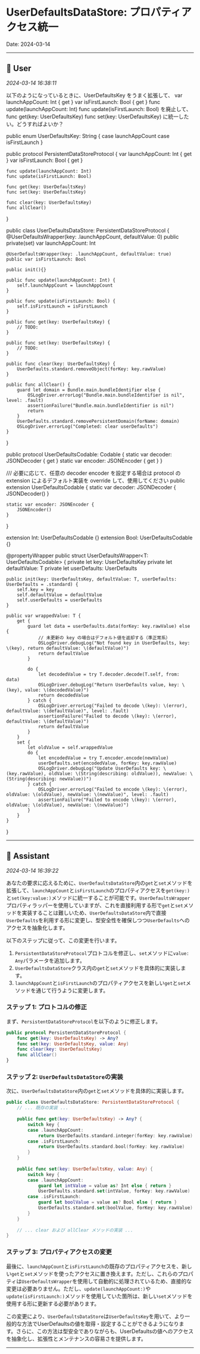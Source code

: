 # UserDefaultsDataStore: プロパティアクセス統一

Date: 2024-03-14

---

## 👤 User
*2024-03-14 16:38:11*

以下のようになっているときに、UserDefaultsKey をうまく拡張して、    var launchAppCount: Int { get } var isFirstLaunch: Bool { get } func update(launchAppCount: Int) func update(isFirstLaunch: Bool) を廃止して、func get(key: UserDefaultsKey) func set(key: UserDefaultsKey) に統一したい。どうすればよいか？


public enum UserDefaultsKey: String {
    case launchAppCount
    case isFirstLaunch
}

public protocol PersistentDataStoreProtocol {
    var launchAppCount: Int { get }
    var isFirstLaunch: Bool { get }

    func update(launchAppCount: Int)
    func update(isFirstLaunch: Bool)
    
    func get(key: UserDefaultsKey)
    func set(key: UserDefaultsKey)
    
    func clear(key: UserDefaultsKey)
    func allClear()
}

public class UserDefaultsDataStore: PersistentDataStoreProtocol {
    @UserDefaultsWrapper(key: .launchAppCount, defaultValue: 0)
    public private(set) var launchAppCount: Int
    
    @UserDefaultsWrapper(key: .launchAppCount, defaultValue: true)
    public var isFirstLaunch: Bool
    
    public init(){}
    
    public func update(launchAppCount: Int) {
        self.launchAppCount = launchAppCount
    }
    
    public func update(isFirstLaunch: Bool) {
        self.isFirstLaunch = isFirstLaunch
    }
    
    public func get(key: UserDefaultsKey) {
        // TODO:
    }
    
    public func set(key: UserDefaultsKey) {
        // TODO:
    }
    
    public func clear(key: UserDefaultsKey) {
        UserDefaults.standard.removeObject(forKey: key.rawValue)
    }

    public func allClear() {
        guard let domain = Bundle.main.bundleIdentifier else {
            OSLogDriver.errorLog("Bundle.main.bundleIdentifier is nil", level: .fault)
            assertionFailure("Bundle.main.bundleIdentifier is nil")
            return
        }
        UserDefaults.standard.removePersistentDomain(forName: domain)
        OSLogDriver.errorLog("Completed: clear userDefaults")
    }
}

public protocol UserDefaultsCodable: Codable {
    static var decoder: JSONDecoder { get }
    static var encoder: JSONEncoder { get }
}

/// 必要に応じて、任意の decoder encoder を設定する場合は protocol の extension によるデフォルト実装を override して、使用してください
public extension UserDefaultsCodable {
    static var decoder: JSONDecoder {
        JSONDecoder()
    }

    static var encoder: JSONEncoder {
        JSONEncoder()
    }
}

extension Int: UserDefaultsCodable {}
extension Bool: UserDefaultsCodable {}

@propertyWrapper
public struct UserDefaultsWrapper&lt;T: UserDefaultsCodable&gt; {
    private let key: UserDefaultsKey
    private let defaultValue: T
    private let userDefaults: UserDefaults
    
    public init(key: UserDefaultsKey, defaultValue: T, userDefaults: UserDefaults = .standard) {
        self.key = key
        self.defaultValue = defaultValue
        self.userDefaults = userDefaults
    }

    public var wrappedValue: T {
        get {
            guard let data = userDefaults.data(forKey: key.rawValue) else {
                // 未更新の key の場合はデフォルト値を返却する（準正常系）
                OSLogDriver.debugLog("Not found key in UserDefaults, key: \(key), return defaultValue: \(defaultValue)")
                return defaultValue
            }

            do {
                let decodedValue = try T.decoder.decode(T.self, from: data)
                OSLogDriver.debugLog("Return UserDefaults value, key: \(key), value: \(decodedValue)")
                return decodedValue
            } catch {
                OSLogDriver.errorLog("Failed to decode \(key): \(error), defaultValue: \(defaultValue)", level: .fault)
                assertionFailure("Failed to decode \(key): \(error), defaultValue: \(defaultValue)")
                return defaultValue
            }
        }
        set {
            let oldValue = self.wrappedValue
            do {
                let encodedValue = try T.encoder.encode(newValue)
                userDefaults.set(encodedValue, forKey: key.rawValue)
                OSLogDriver.debugLog("Update UserDefaults key: \(key.rawValue), oldValue: \(String(describing: oldValue)), newValue: \(String(describing: newValue))")
            } catch {
                OSLogDriver.errorLog("Failed to encode \(key): \(error), oldValue: \(oldValue), newValue: \(newValue)", level: .fault)
                assertionFailure("Failed to encode \(key): \(error), oldValue: \(oldValue), newValue: \(newValue)")
            }
        }
    }
}

---

## 🤖 Assistant
*2024-03-14 16:39:22*

あなたの要求に応えるために、`UserDefaultsDataStore`内の`get`と`set`メソッドを拡張して、`launchAppCount`と`isFirstLaunch`のプロパティアクセスを`get(key:)`と`set(key:value:)`メソッドに統一することが可能です。`UserDefaultsWrapper`プロパティラッパーを使用していますが、これを直接利用する形で`get`と`set`メソッドを実装することは難しいため、`UserDefaultsDataStore`内で直接`UserDefaults`を利用する形に変更し、型安全性を確保しつつ`UserDefaults`へのアクセスを抽象化します。

以下のステップに従って、この変更を行います。

1. `PersistentDataStoreProtocol`プロトコルを修正し、`set`メソッドに`value: Any`パラメータを追加します。
2. `UserDefaultsDataStore`クラス内の`get`と`set`メソッドを具体的に実装します。
3. `launchAppCount`と`isFirstLaunch`のプロパティアクセスを新しい`get`と`set`メソッドを通じて行うように変更します。

### ステップ 1: プロトコルの修正

まず、`PersistentDataStoreProtocol`を以下のように修正します。

```swift
public protocol PersistentDataStoreProtocol {
    func get(key: UserDefaultsKey) -> Any?
    func set(key: UserDefaultsKey, value: Any)
    func clear(key: UserDefaultsKey)
    func allClear()
}
```

### ステップ 2: `UserDefaultsDataStore`の実装

次に、`UserDefaultsDataStore`内の`get`と`set`メソッドを具体的に実装します。

```swift
public class UserDefaultsDataStore: PersistentDataStoreProtocol {
    // ... 既存の実装 ...
    
    public func get(key: UserDefaultsKey) -> Any? {
        switch key {
        case .launchAppCount:
            return UserDefaults.standard.integer(forKey: key.rawValue)
        case .isFirstLaunch:
            return UserDefaults.standard.bool(forKey: key.rawValue)
        }
    }
    
    public func set(key: UserDefaultsKey, value: Any) {
        switch key {
        case .launchAppCount:
            guard let intValue = value as? Int else { return }
            UserDefaults.standard.set(intValue, forKey: key.rawValue)
        case .isFirstLaunch:
            guard let boolValue = value as? Bool else { return }
            UserDefaults.standard.set(boolValue, forKey: key.rawValue)
        }
    }
    
    // ... clear および allClear メソッドの実装 ...
}
```

### ステップ 3: プロパティアクセスの変更

最後に、`launchAppCount`と`isFirstLaunch`の既存のプロパティアクセスを、新しい`get`と`set`メソッドを使ったアクセスに置き換えます。ただし、これらのプロパティは`UserDefaultsWrapper`を使用して自動的に処理されているため、直接的な変更は必要ありません。ただし、`update(launchAppCount:)`や`update(isFirstLaunch:)`メソッドを使用していた箇所は、新しい`set`メソッドを使用する形に更新する必要があります。

この変更により、`UserDefaultsDataStore`は`UserDefaultsKey`を用いて、より一般的な方法でUserDefaultsの値を取得・設定することができるようになります。さらに、この方法は型安全でありながらも、UserDefaultsの値へのアクセスを抽象化し、拡張性とメンテナンスの容易さを提供します。

---
